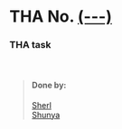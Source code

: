 # THA No.  [(---)](link)

### THA task

<br>

> #### Done by:
>[Sherl](https://github.com/aayushi221/Devsnest-Frontend/tree/main/dontreact/src/day23)  <br>
>[Shunya](https://github.com/suresh26601/devsnest_THAs/tree/master/THA_Day_23) <br>

